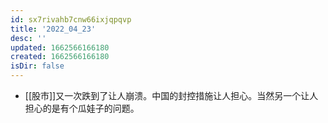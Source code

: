```yaml
---
id: sx7rivahb7cnw66ixjqpqvp
title: '2022_04_23'
desc: ''
updated: 1662566166180
created: 1662566166180
isDir: false
---
```

- [[股市]]又一次跌到了让人崩溃。中国的封控措施让人担心。当然另一个让人担心的是有个瓜娃子的问题。